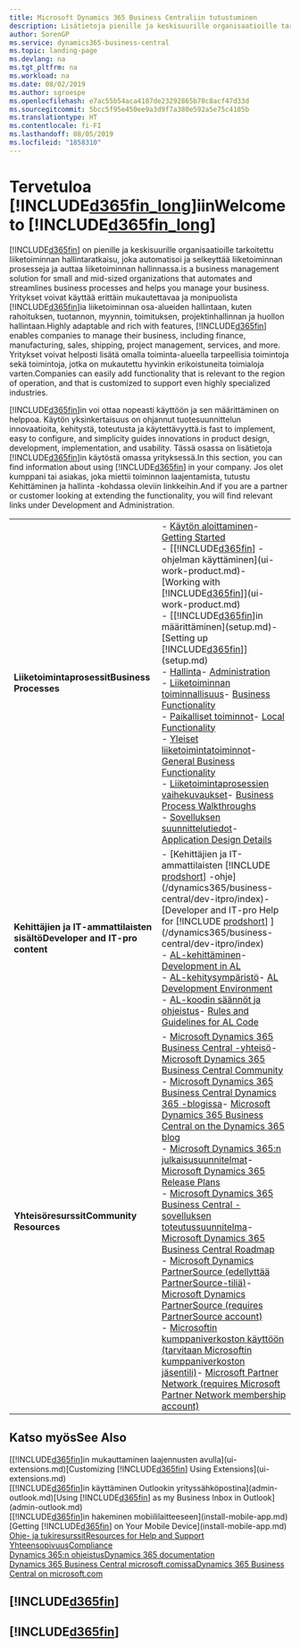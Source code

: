 ```yaml
---
title: Microsoft Dynamics 365 Business Centraliin tutustuminen
description: Lisätietoja pienille ja keskisuurille organisaatioille tarkoitetusta liiketoiminnan Business Central -hallintaratkaisun toiminnoista ja käyttötilanteista.
author: SorenGP
ms.service: dynamics365-business-central
ms.topic: landing-page
ms.devlang: na
ms.tgt_pltfrm: na
ms.workload: na
ms.date: 08/02/2019
ms.author: sgroespe
ms.openlocfilehash: e7ac55b54aca4187de23292865b70c8acf47d33d
ms.sourcegitcommit: 5bcc5f95e450ee9a3d9f7a380e592a5e75c4185b
ms.translationtype: HT
ms.contentlocale: fi-FI
ms.lasthandoff: 08/05/2019
ms.locfileid: "1858310"
---
```

# <a name="welcome-to-included365fin_longincludesd365fin_long_mdmd"></a><span data-ttu-id="4dbff-103">Tervetuloa [!INCLUDE[d365fin_long](includes/d365fin_long_md.md)]iin</span><span class="sxs-lookup"><span data-stu-id="4dbff-103">Welcome to [!INCLUDE[d365fin_long](includes/d365fin_long_md.md)]</span></span>
[!INCLUDE[d365fin](includes/d365fin_md.md)] <span data-ttu-id="4dbff-104">on pienille ja keskisuurille organisaatioille tarkoitettu liiketoiminnan hallintaratkaisu, joka automatisoi ja selkeyttää liiketoiminnan prosesseja ja auttaa liiketoiminnan hallinnassa.</span><span class="sxs-lookup"><span data-stu-id="4dbff-104">is a business management solution for small and mid-sized organizations that automates and streamlines business processes and helps you manage your business.</span></span> <span data-ttu-id="4dbff-105">Yritykset voivat käyttää erittäin mukautettavaa ja monipuolista [!INCLUDE[d365fin](includes/d365fin_md.md)]ia liiketoiminnan osa-alueiden hallintaan, kuten rahoituksen, tuotannon, myynnin, toimituksen, projektinhallinnan ja huollon hallintaan.</span><span class="sxs-lookup"><span data-stu-id="4dbff-105">Highly adaptable and rich with features, [!INCLUDE[d365fin](includes/d365fin_md.md)] enables companies to manage their business, including finance, manufacturing, sales, shipping, project management, services, and more.</span></span> <span data-ttu-id="4dbff-106">Yritykset voivat helposti lisätä omalla toiminta-alueella tarpeellisia toimintoja sekä toimintoja, jotka on mukautettu hyvinkin erikoistuneita toimialoja varten.</span><span class="sxs-lookup"><span data-stu-id="4dbff-106">Companies can easily add functionality that is relevant to the region of operation, and that is customized to support even highly specialized industries.</span></span>

[!INCLUDE[d365fin](includes/d365fin_md.md)]<span data-ttu-id="4dbff-107">in voi ottaa nopeasti käyttöön ja sen määrittäminen on helppoa. Käytön yksinkertaisuus on ohjannut tuotesuunnittelun innovaatioita, kehitystä, toteutusta ja käytettävyyttä.</span><span class="sxs-lookup"><span data-stu-id="4dbff-107">is fast to implement, easy to configure, and simplicity guides innovations in product design, development, implementation, and usability.</span></span> <span data-ttu-id="4dbff-108">Tässä osassa on lisätietoja [!INCLUDE[d365fin](includes/d365fin_md.md)]in käytöstä omassa yrityksessä.</span><span class="sxs-lookup"><span data-stu-id="4dbff-108">In this section, you can find information about using [!INCLUDE[d365fin](includes/d365fin_md.md)] in your company.</span></span> <span data-ttu-id="4dbff-109">Jos olet kumppani tai asiakas, joka miettii toiminnon laajentamista, tutustu Kehittäminen ja hallinta -kohdassa oleviin linkkeihin.</span><span class="sxs-lookup"><span data-stu-id="4dbff-109">And if you are a partner or customer looking at extending the functionality, you will find relevant links under Development and Administration.</span></span>  

|||  
|-|-|  
|<span data-ttu-id="4dbff-110">**Liiketoimintaprosessit**</span><span class="sxs-lookup"><span data-stu-id="4dbff-110">**Business Processes**</span></span>|<span data-ttu-id="4dbff-111">-   [Käytön aloittaminen](product-get-started.md)</span><span class="sxs-lookup"><span data-stu-id="4dbff-111">-   [Getting Started](product-get-started.md)</span></span><br /><span data-ttu-id="4dbff-112">-   [[!INCLUDE[d365fin](includes/d365fin_md.md)] -ohjelman käyttäminen](ui-work-product.md)</span><span class="sxs-lookup"><span data-stu-id="4dbff-112">-   [Working with [!INCLUDE[d365fin](includes/d365fin_md.md)]](ui-work-product.md)</span></span><br /><span data-ttu-id="4dbff-113">-   [[!INCLUDE[d365fin](includes/d365fin_md.md)]in määrittäminen](setup.md)</span><span class="sxs-lookup"><span data-stu-id="4dbff-113">-   [Setting up [!INCLUDE[d365fin](includes/d365fin_md.md)]](setup.md)</span></span><br /><span data-ttu-id="4dbff-114">-   [Hallinta](admin-setup-and-administration.md)</span><span class="sxs-lookup"><span data-stu-id="4dbff-114">-   [Administration](admin-setup-and-administration.md)</span></span><br /><span data-ttu-id="4dbff-115">-   [Liiketoiminnan toiminnallisuus](across-business-functionality.md)</span><span class="sxs-lookup"><span data-stu-id="4dbff-115">-   [Business Functionality](across-business-functionality.md)</span></span><br /><span data-ttu-id="4dbff-116">-   [Paikalliset toiminnot](LocalFunctionality/Austria/austria-local-functionality.md)</span><span class="sxs-lookup"><span data-stu-id="4dbff-116">-   [Local Functionality](LocalFunctionality/Austria/austria-local-functionality.md)</span></span><br /><span data-ttu-id="4dbff-117">-   [Yleiset liiketoimintatoiminnot](ui-across-business-areas.md)</span><span class="sxs-lookup"><span data-stu-id="4dbff-117">-   [General Business Functionality](ui-across-business-areas.md)</span></span><br /><span data-ttu-id="4dbff-118">-   [Liiketoimintaprosessien vaihekuvaukset](walkthrough-business-process-walkthroughs.md)</span><span class="sxs-lookup"><span data-stu-id="4dbff-118">-   [Business Process Walkthroughs](walkthrough-business-process-walkthroughs.md)</span></span><br /><span data-ttu-id="4dbff-119">-   [Sovelluksen suunnittelutiedot](design-details-application-design.md)</span><span class="sxs-lookup"><span data-stu-id="4dbff-119">-   [Application Design Details](design-details-application-design.md)</span></span>|  
|<span data-ttu-id="4dbff-120">**Kehittäjien ja IT-ammattilaisten sisältö**</span><span class="sxs-lookup"><span data-stu-id="4dbff-120">**Developer and IT-pro content**</span></span>|<span data-ttu-id="4dbff-121">-   [Kehittäjien ja IT-ammattilaisten [!INCLUDE [prodshort](includes/prodshort.md)] -ohje](/dynamics365/business-central/dev-itpro/index)</span><span class="sxs-lookup"><span data-stu-id="4dbff-121">-   [Developer and IT-pro Help for [!INCLUDE [prodshort](includes/prodshort.md)] ](/dynamics365/business-central/dev-itpro/index)</span></span><br /><span data-ttu-id="4dbff-122">-   [AL-kehittäminen](/dynamics365/business-central/dev-itpro/developer/devenv-dev-overview)</span><span class="sxs-lookup"><span data-stu-id="4dbff-122">-   [Development in AL](/dynamics365/business-central/dev-itpro/developer/devenv-dev-overview)</span></span><br /><span data-ttu-id="4dbff-123">-   [AL-kehitysympäristö](/dynamics365/business-central/dev-itpro/developer/devenv-reference-overview)</span><span class="sxs-lookup"><span data-stu-id="4dbff-123">-   [AL Development Environment](/dynamics365/business-central/dev-itpro/developer/devenv-reference-overview)</span></span><br /><span data-ttu-id="4dbff-124">-   [AL-koodin säännöt ja ohjeistus](/dynamics365/business-central/dev-itpro/compliance/apptest-overview)</span><span class="sxs-lookup"><span data-stu-id="4dbff-124">-   [Rules and Guidelines for AL Code](/dynamics365/business-central/dev-itpro/compliance/apptest-overview)</span></span>|  
|<span data-ttu-id="4dbff-125">**Yhteisöresurssit**</span><span class="sxs-lookup"><span data-stu-id="4dbff-125">**Community Resources**</span></span>|<span data-ttu-id="4dbff-126">-   [Microsoft Dynamics 365 Business Central -yhteisö](https://community.dynamics.com/business)</span><span class="sxs-lookup"><span data-stu-id="4dbff-126">-   [Microsoft Dynamics 365 Business Central Community](https://community.dynamics.com/business)</span></span><br /><span data-ttu-id="4dbff-127">-   [Microsoft Dynamics 365 Business Central Dynamics 365 -blogissa](https://cloudblogs.microsoft.com/dynamics365/it/product/business-central/)</span><span class="sxs-lookup"><span data-stu-id="4dbff-127">-   [Microsoft Dynamics 365 Business Central on the Dynamics 365 blog](https://cloudblogs.microsoft.com/dynamics365/it/product/business-central/)</span></span><br /><span data-ttu-id="4dbff-128">-   [Microsoft Dynamics 365:n julkaisusuunnitelmat](https://go.microsoft.com/fwlink/?linkid=2047422)</span><span class="sxs-lookup"><span data-stu-id="4dbff-128">-   [Microsoft Dynamics 365 Release Plans](https://go.microsoft.com/fwlink/?linkid=2047422)</span></span><br /><span data-ttu-id="4dbff-129">-   [Microsoft Dynamics 365 Business Central -sovelluksen toteutussuunnitelma](https://dynamics.microsoft.com/en-us/roadmap/business-central/)</span><span class="sxs-lookup"><span data-stu-id="4dbff-129">-   [Microsoft Dynamics 365 Business Central Roadmap](https://dynamics.microsoft.com/en-us/roadmap/business-central/)</span></span><br /><span data-ttu-id="4dbff-130">-   [Microsoft Dynamics PartnerSource \(edellyttää PartnerSource-tiliä\)](https://mbs.microsoft.com/partnersource)</span><span class="sxs-lookup"><span data-stu-id="4dbff-130">-   [Microsoft Dynamics PartnerSource \(requires PartnerSource account\)](https://mbs.microsoft.com/partnersource)</span></span><br /><span data-ttu-id="4dbff-131">-   [Microsoftin kumppaniverkoston käyttöön \(tarvitaan Microsoftin kumppaniverkoston jäsentili\)](https://mspartner.microsoft.com/en/us/windows/index.aspx)</span><span class="sxs-lookup"><span data-stu-id="4dbff-131">-   [Microsoft Partner Network \(requires Microsoft Partner Network membership account\)](https://mspartner.microsoft.com/en/us/windows/index.aspx)</span></span>|  

## <a name="see-also"></a><span data-ttu-id="4dbff-132">Katso myös</span><span class="sxs-lookup"><span data-stu-id="4dbff-132">See Also</span></span>

<span data-ttu-id="4dbff-133">[[!INCLUDE[d365fin](includes/d365fin_md.md)]in mukauttaminen laajennusten avulla](ui-extensions.md)</span><span class="sxs-lookup"><span data-stu-id="4dbff-133">[Customizing [!INCLUDE[d365fin](includes/d365fin_md.md)] Using Extensions](ui-extensions.md)</span></span>  
<span data-ttu-id="4dbff-134">[[!INCLUDE[d365fin](includes/d365fin_md.md)]in käyttäminen Outlookin yrityssähköpostina](admin-outlook.md)</span><span class="sxs-lookup"><span data-stu-id="4dbff-134">[Using [!INCLUDE[d365fin](includes/d365fin_md.md)] as my Business Inbox in Outlook](admin-outlook.md)</span></span>  
<span data-ttu-id="4dbff-135">[[!INCLUDE[d365fin](includes/d365fin_md.md)]in hakeminen mobiililaitteeseen](install-mobile-app.md)</span><span class="sxs-lookup"><span data-stu-id="4dbff-135">[Getting [!INCLUDE[d365fin](includes/d365fin_md.md)] on Your Mobile Device](install-mobile-app.md)</span></span>  
[<span data-ttu-id="4dbff-136">Ohje- ja tukiresurssit</span><span class="sxs-lookup"><span data-stu-id="4dbff-136">Resources for Help and Support</span></span>](product-help-and-support.md)  
[<span data-ttu-id="4dbff-137">Yhteensopivuus</span><span class="sxs-lookup"><span data-stu-id="4dbff-137">Compliance</span></span>](compliance/compliance-overview.md)  
[<span data-ttu-id="4dbff-138">Dynamics 365:n ohjeistus</span><span class="sxs-lookup"><span data-stu-id="4dbff-138">Dynamics 365 documentation</span></span>](/dynamics365/)  
[<span data-ttu-id="4dbff-139">Dynamics 365 Business Central microsoft.comissa</span><span class="sxs-lookup"><span data-stu-id="4dbff-139">Dynamics 365 Business Central on microsoft.com</span></span>](https://dynamics.microsoft.com/business-central/overview/)


## [!INCLUDE[d365fin](includes/free_trial_md.md)]
## [!INCLUDE[d365fin](includes/training_link_md.md)]
